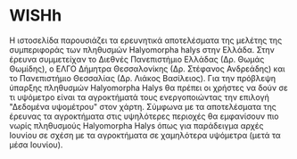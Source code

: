 # WISHh
Η ιστοσελίδα παρουσιάζει τα ερευνητικά αποτελέσματα της μελέτης της συμπεριφοράς των πληθυσμών Halyomorpha halys στην Ελλάδα. Στην έρευνα συμμετείχαν το Διεθνές Πανεπιστήμιο Ελλάδας (Δρ. Θωμάς Θωμίδης), ο ΕΛΓΟ Δήμητρα Θεσσαλονίκης (Δρ. Στέφανος Ανδρεάδης) και το Πανεπιστήμιο Θεσσαλίας (Δρ. Λιάκος Βασίλειος).
Για την πρόβλεψη ύπαρξης πληθυσμών Halyomorpha Halys θα πρέπει οι χρήστες να δούν σε τι υψόμετρο είναι τα αγροκτήματά τους ενεργοποιώντας την επιλογή "Δεδομένα υψομέτρου" στον χάρτη. Σύμφωνα με τα αποτελέσματα της έρευνας τα αγροκτήματα στις υψηλότερες περιοχές θα εμφανίσουν πιο νωρίς πληθυσμούς Halyomorpha Halys όπως για παράδειγμα αρχές Ιουνίου σε σχέση με τα αγροκτήματα σε χαμηλότερα υψόμετρα (μετά τα μέσα Ιουνίου).
